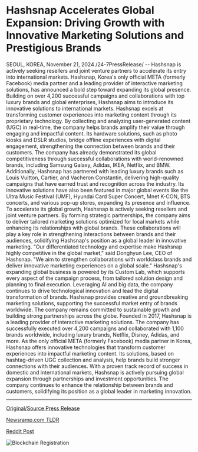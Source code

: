 # Hashsnap Accelerates Global Expansion: Driving Growth with Innovative Marketing Solutions and Prestigious Brands

SEOUL, KOREA, November 21, 2024 /24-7PressRelease/ -- Hashsnap is actively seeking resellers and joint venture partners to accelerate its entry into international markets.  Hashsnap, Korea's only official META (formerly Facebook) media partner and a leading provider of interactive marketing solutions, has announced a bold step toward expanding its global presence. Building on over 4,200 successful campaigns and collaborations with top luxury brands and global enterprises, Hashsnap aims to introduce its innovative solutions to international markets.  Hashsnap excels at transforming customer experiences into marketing content through its proprietary technology. By collecting and analyzing user-generated content (UGC) in real-time, the company helps brands amplify their value through engaging and impactful content. Its hardware solutions, such as photo kiosks and DSLR studios, bridge offline experiences with digital engagement, strengthening the connection between brands and their customers.  The company has already demonstrated its global competitiveness through successful collaborations with world-renowned brands, including Samsung Galaxy, Adidas, IKEA, Netflix, and BMW. Additionally, Hashsnap has partnered with leading luxury brands such as Louis Vuitton, Cartier, and Vacheron Constantin, delivering high-quality campaigns that have earned trust and recognition across the industry. Its innovative solutions have also been featured in major global events like the Ultra Music Festival (UMF), Hyundai Card Super Concert, Mnet K-CON, BTS concerts, and various pop-up stores, expanding its presence and influence.  To accelerate its global growth, Hashsnap is actively seeking resellers and joint venture partners. By forming strategic partnerships, the company aims to deliver tailored marketing solutions optimized for local markets while enhancing its relationships with global brands. These collaborations will play a key role in strengthening interactions between brands and their audiences, solidifying Hashsnap's position as a global leader in innovative marketing.  "Our differentiated technology and expertise make Hashsnap highly competitive in the global market," said Donghyun Lee, CEO of Hashsnap. "We aim to strengthen collaborations with worldclass brands and deliver innovative marketing experiences on a global scale."  Hashsnap's expanding global business is powered by its Custom Lab, which supports every aspect of the campaign process, from tailored solution design and planning to final execution. Leveraging AI and big data, the company continues to drive technological innovation and lead the digital transformation of brands.  Hashsnap provides creative and groundbreaking marketing solutions, supporting the successful market entry of brands worldwide. The company remains committed to sustainable growth and building strong partnerships across the globe.  Founded in 2017, Hashsnap is a leading provider of interactive marketing solutions. The company has successfully executed over 4,200 campaigns and collaborated with 1,100 brands worldwide, including luxury brands, Netflix, Disney, Adidas, and more. As the only official META (formerly Facebook) media partner in Korea, Hashsnap offers innovative technologies that transform customer experiences into impactful marketing content. Its solutions, based on hashtag-driven UGC collection and analysis, help brands build stronger connections with their audiences.  With a proven track record of success in domestic and international markets, Hashsnap is actively pursuing global expansion through partnerships and investment opportunities. The company continues to enhance the relationship between brands and customers, solidifying its position as a global leader in marketing innovation. 

---

[Original/Source Press Release](https://www.24-7pressrelease.com/press-release/516453/hashsnap-accelerates-global-expansion-driving-growth-with-innovative-marketing-solutions-and-prestigious-brands)
                    

[Newsramp.com TLDR](https://newsramp.com/curated-news/hashsnap-seeks-resellers-and-joint-venture-partners-to-expand-global-presence/42e3274835626422ea44e5d5aa3d69eb) 

 



[Reddit Post](https://www.reddit.com/r/MarketingNewsramp/comments/1gwbh90/hashsnap_seeks_resellers_and_joint_venture/) 



![Blockchain Registration](https://cdn.newsramp.app/24-7PressRelease/qrcode/2411/21/vibeT9bD.webp)